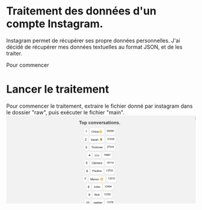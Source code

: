 # Traitement des données d'un compte Instagram.
Instagram permet de récupérer ses propre données personnelles. J'ai décidé de récupérer mes données textuelles au format JSON, et de les traiter.


Pour commencer 
# Lancer le traitement
Pour commencer le traitement, extraire le fichier donné par instagram dans le dossier "raw", puis exécuter le fichier "main".
![Texte alternatif](assets/image.png)
